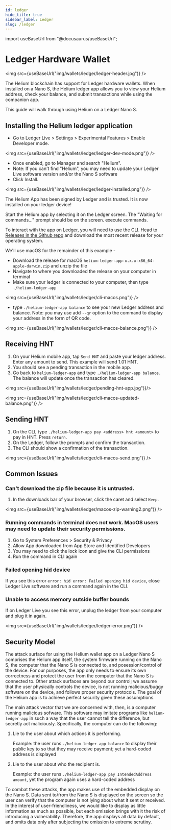 ```yaml
---
id: ledger
hide_title: true
sidebar_label: Ledger
slug: /ledger
---
```


import useBaseUrl from "@docusaurus/useBaseUrl";

# Ledger Hardware Wallet

<img src={useBaseUrl("img/wallets/ledger/ledger-header.jpg")} />

The Helium blockchain has support for Ledger hardware wallets. When installed on
a Nano S, the Helium ledger app allows you to view your Helium address, check
your balance, and submit transactions while using the companion app.

This guide will walk through using Helium on a Ledger Nano S.

## Installing the Helium ledger application

- Go to Ledger Live &gt; Settings &gt; Experimental Features &gt; Enable
  Developer mode.

<img src={useBaseUrl("img/wallets/ledger/ledger-dev-mode.png")} />

- Once enabled, go to Manager and search "Helium".
- Note: If you can't find "Helium", you may need to update your Ledger Live
  software version and/or the Nano S software
- Click Install.

<img src={useBaseUrl("img/wallets/ledger/ledger-installed.png")} />

The Helium App has been signed by Ledger and is trusted. It is now installed on
your ledger device!

Start the Helium app by selecting it on the Ledger screen. The "Waiting for
commands..." prompt should be on the screen. execute commands.

To interact with the app on Ledger, you will need to use the CLI. Head to
[Releases in the Github repo](https://github.com/helium/helium-ledger-app/releases)
and download the most recent release for your operating system.

We'll use macOS for the remainder of this example -

- Download the release for macOS
  `helium-ledger-app-x.x.x-x86_64-apple-darwin.zip` and unzip the file
- Navigate to where you downloaded the release on your computer in terminal
- Make sure your ledger is connected to your computer, then type
  `./helium-ledger-app`

<img src={useBaseUrl("img/wallets/ledger/cli-macos.png")} />

- type `./helium-ledger-app balance` to see your new Ledger address and balance.
  Note: you may use add `--qr` option to the command to display your address in
  the form of QR code.

<img src={useBaseUrl("img/wallets/ledger/cli-macos-balance.png")} />

## Receiving HNT

1. On your Helium mobile app, tap `Send HNT` and paste your ledger address.
   Enter any amount to send. This example will send 1.01 HNT.
2. You should see a pending transaction in the mobile app.
3. Go back to `helium-ledger-app` and type `./helium-ledger-app balance`. The
   balance will update once the transaction has cleared.

<img src={useBaseUrl("img/wallets/ledger/pending-hnt-app.jpg")}/>

<img src={useBaseUrl("img/wallets/ledger/cli-macos-updated-balance.png")} />

## Sending HNT

1. On the CLI, type `./helium-ledger-app pay <address> hnt <amount>` to pay in
   HNT. Press `return`.
2. On the Ledger, follow the prompts and confirm the transaction.
3. The CLI should show a confirmation of the transaction.

<img src={useBaseUrl("img/wallets/ledger/cli-macos-send.png")} />

## Common Issues

### Can't download the zip file because it is untrusted.

1. In the downloads bar of your browser, click the caret and select `Keep`.

<img src={useBaseUrl("img/wallets/ledger/macos-zip-warning2.png")} />

### Running commands in terminal does not work. MacOS users may need to update their security permissions.

1. Go to System Preferences &gt; Security & Privacy
2. Allow App downloaded from App Store and Identified Developers
3. You may need to click the lock icon and give the CLI permissions
4. Run the command in CLI again

### Failed opening hid device

If you see this error `error: hid error: Failed opening hid device`, close
Ledger Live software and run a command again in the CLI.

### Unable to access memory outside buffer bounds

If on Ledger Live you see this error, unplug the ledger from your computer and
plug it in again.

<img src={useBaseUrl("img/wallets/ledger/ledger-error.png")} />

## Security Model

The attack surface for using the Helium wallet app on a Ledger Nano S comprises
the Helium app itself, the system firmware running on the Nano S, the computer
that the Nano S is connected to, and posession/control of the device. For our
purposes, the app only needs to ensure its own correctness and protect the user
from the computer that the Nano S is connected to. Other attack surfaces are
beyond our control; we assume that the user physically controls the device, is
not running malicious/buggy software on the device, and follows proper security
protocols. The goal of the Helium app is to achieve perfect security given these
assumptions.

The main attack vector that we are concerned with, then, is a computer running
malicious sofware. This software may imitate programs like `helium-ledger-app`
in such a way that the user cannot tell the difference, but secretly act
maliciously. Specifically, the computer can do the following:

1. Lie to the user about which actions it is performing.

   Example: the user runs `./helium-ledger-app balance` to display their public
   key to so that they may receive payment; yet a hard-coded address is
   displayed

2. Lie to the user about who the recipient is.

   Example: the user runs `./helium-ledger-app pay IntendedAddress amount`, yet
   the program again uses a hard-coded address

To combat these attacks, the app makes use of the embedded display on the Nano
S. Data sent to/from the Nano S is displayed on the screen so the user can
verify that the computer is not lying about what it sent or received. In the
interest of user-friendliness, we would like to display as little information as
much as possible, but each omission brings with it the risk of introducing a
vulnerability. Therefore, the app displays all data by default, and omits data
only after subjecting the omission to extreme scrutiny.
